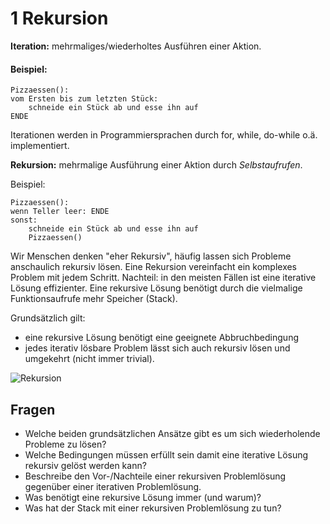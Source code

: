 # 1 Rekursion

**Iteration:** mehrmaliges/wiederholtes Ausführen einer Aktion.

#### Beispiel:

	Pizzaessen():
	vom Ersten bis zum letzten Stück:
		schneide ein Stück ab und esse ihn auf
	ENDE

Iterationen werden in Programmiersprachen durch for, while, do-while o.ä. implementiert.

**Rekursion:** mehrmalige Ausführung einer Aktion durch *Selbstaufrufen*.

Beispiel:

	Pizzaessen():
	wenn Teller leer: ENDE
	sonst:
		schneide ein Stück ab und esse ihn auf
		Pizzaessen()

Wir Menschen denken "eher Rekursiv", häufig lassen sich Probleme anschaulich rekursiv lösen. Eine Rekursion vereinfacht ein komplexes Problem mit jedem Schritt. Nachteil: in den meisten Fällen ist eine iterative Lösung effizienter. Eine rekursive Lösung benötigt durch die vielmalige Funktionsaufrufe mehr Speicher (Stack).

Grundsätzlich gilt:

- eine rekursive Lösung benötigt eine geeignete Abbruchbedingung
- jedes iterativ lösbare Problem lässt sich auch rekursiv lösen und umgekehrt (nicht immer trivial).
  

![Rekursion](Rekursion.png)


## Fragen

- Welche beiden grundsätzlichen Ansätze gibt es um sich wiederholende Probleme zu lösen?
- Welche Bedingungen müssen erfüllt sein damit eine iterative Lösung rekursiv gelöst werden kann?
- Beschreibe den Vor-/Nachteile einer rekursiven Problemlösung gegenüber einer iterativen Problemlösung.
- Was benötigt eine rekursive Lösung immer (und warum)?
- Was hat der Stack mit einer rekursiven Problemlösung zu tun?

